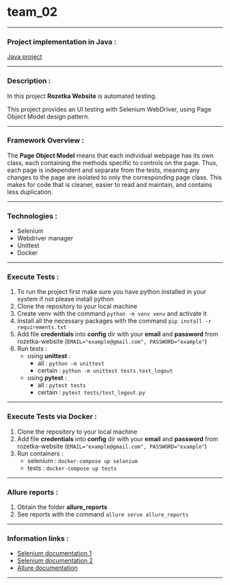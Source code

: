 # team_02
- - -
### Project implementation in Java :
[Java project](https://github.com/Maksym637/selenium-java/)
- - -
### Description :
In this project **Rozetka Website** is automated testing.

This project provides an UI testing with Selenium WebDriver, using Page Object Model design pattern.
- - -
### Framework Overview :
The **Page Object Model** means that each individual webpage has its own class, each containing the methods specific to controls on the  page.
Thus, each page is independent and separate from the tests, meaning any changes to the page are isolated to only the corresponding page class.
This makes for code that is cleaner, easier to read and maintain, and contains less duplication.
- - -
### Technologies :
- Selenium
- Webdriver manager
- Unittest
- Docker
- - -
### Execute Tests :
1. To run the project first make sure you have python installed in your system if not please install python
2. Clone the repository to your local machine
3. Create venv with the command `python -m venv venv` and activate it
4. Install all the necessary packages with the command `pip install -r requirements.txt`
5. Add file **credentials** into **config** dir with your **email** and **password** from rozetka-website (`EMAIL="example@gmail.com", PASSWORD="example"`)
6. Run tests :
    - using **unittest** : 
        - all : `python -m unittest`
        - certain : `python -m unittest tests.test_logout`
    - using **pytest** : 
        - all : `pytest tests`
        - certain : `pytest tests/test_logout.py`
- - -
### Execute Tests via Docker :
1. Clone the repository to your local machine
2. Add file **credentials** into **config** dir with your **email** and **password** from rozetka-website (`EMAIL="example@gmail.com", PASSWORD="example"`)
3. Run containers :
    - selenium : `docker-compose up selenium`
    - tests : `docker-compose up tests`
- - -
### Allure reports :
1. Obtain the folder **allure_reports**
2. See reports with the command `allure serve allure_reports`
- - -
### Information links :
- [Selenium documentation 1](https://selenium-python.readthedocs.io/index.html)
- [Selenium documentation 2](https://www.selenium.dev/documentation/)
- [Allure documentation](https://docs.qameta.io/allure/)
- - -